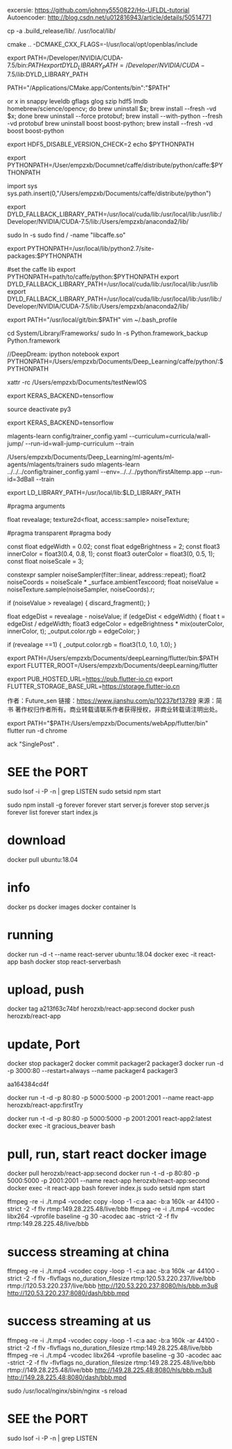 excersie:
https://github.com/johnny5550822/Ho-UFLDL-tutorial
Autoencoder:
http://blog.csdn.net/u012816943/article/details/50514771



cp -a .build_release/lib/. /usr/local/lib/

cmake .. -DCMAKE_CXX_FLAGS=-I/usr/local/opt/openblas/include

export PATH=/Developer/NVIDIA/CUDA-7.5/bin:$PATH
export DYLD_LIBRARY_PATH=/Developer/NVIDIA/CUDA-7.5/lib:$DYLD_LIBRARY_PATH


PATH="/Applications/CMake.app/Contents/bin":"$PATH"

or x in snappy leveldb gflags glog szip hdf5 lmdb homebrew/science/opencv;
do
brew uninstall $x;
brew install --fresh -vd $x;
done
brew uninstall --force protobuf; brew install --with-python --fresh -vd protobuf
brew uninstall boost boost-python; brew install --fresh -vd boost boost-python

export HDF5_DISABLE_VERSION_CHECK=2
echo $PYTHONPATH

export PYTHONPATH=/User/empzxb/Documnet/caffe/distribute/python/caffe:$PYTHONPATH

import sys
sys.path.insert(0,"/Users/empzxb/Documents/caffe/distribute/python")

export DYLD_FALLBACK_LIBRARY_PATH=/usr/local/cuda/lib:/usr/local/lib:/usr/lib:/Developer/NVIDIA/CUDA-7.5/lib:/Users/empzxb/anaconda2/lib/


sudo ln -s
sudo find / -name "libcaffe.so"

export PYTHONPATH=/usr/local/lib/python2.7/site-packages:$PYTHONPATH


#set the caffe lib
export PYTHONPATH=path/to/caffe/python:$PYTHONPATH
export DYLD_FALLBACK_LIBRARY_PATH=/usr/local/cuda/lib:/usr/local/lib:/usr/lib
export DYLD_FALLBACK_LIBRARY_PATH=/usr/local/cuda/lib:/usr/local/lib:/usr/lib:/Developer/NVIDIA/CUDA-7.5/lib:/Users/empzxb/anaconda2/lib/

export PATH="/usr/local/git/bin:$PATH"
vim ~/.bash_profile 

cd System/Library/Frameworks/
sudo ln -s  Python.framework_backup Python.framework

//DeepDream:
ipython notebook
export PYTHONPATH=/Users/empzxb/Documents/Deep_Learning/caffe/python/:$PYTHONPATH


xattr -rc /Users/empzxb/Documents/testNewIOS

export KERAS_BACKEND=tensorflow

source deactivate py3

export KERAS_BACKEND=tensorflow


mlagents-learn config/trainer_config.yaml --curriculum=curricula/wall-jump/ --run-id=wall-jump-curriculum --train


/Users/empzxb/Documents/Deep_Learning/ml-agents/ml-agents/mlagents/trainers
sudo mlagents-learn ../../../config/trainer_config.yaml --env=../../../python/firstAItemp.app --run-id=3dBall --train



export LD_LIBRARY_PATH=/usr/local/lib:$LD_LIBRARY_PATH





#pragma arguments

float revealage;
texture2d<float, access::sample> noiseTexture;


#pragma transparent
#pragma body

const float edgeWidth = 0.02;
const float edgeBrightness = 2;
const float3 innerColor = float3(0.4, 0.8, 1);
const float3 outerColor = float3(0, 0.5, 1);
const float noiseScale = 3;







constexpr sampler noiseSampler(filter::linear, address::repeat);
float2 noiseCoords = noiseScale * _surface.ambientTexcoord;
float noiseValue = noiseTexture.sample(noiseSampler, noiseCoords).r;

if (noiseValue > revealage) {
    discard_fragment();
}

float edgeDist = revealage - noiseValue;
if (edgeDist < edgeWidth) {
    float t = edgeDist / edgeWidth;
    float3 edgeColor = edgeBrightness * mix(outerColor, innerColor, t);
    _output.color.rgb = edgeColor;
}

if (revealage ==1)
{
    _output.color.rgb = float3(1.0, 1.0, 1.0);
}



export PATH=/Users/empzxb/Documents/deepLearning/flutter/bin:$PATH
export FLUTTER_ROOT=/Users/empzxb/Documents/deepLearning/flutter

export PUB_HOSTED_URL=https://pub.flutter-io.cn
export FLUTTER_STORAGE_BASE_URL=https://storage.flutter-io.cn



作者：Future_sen
链接：https://www.jianshu.com/p/10237bf13789
来源：简书
著作权归作者所有。商业转载请联系作者获得授权，非商业转载请注明出处。

export PATH="$PATH:/Users/empzxb/Documents/webApp/flutter/bin"
flutter run -d chrome

ack  "SinglePost" .

# SEE the PORT
sudo lsof -i -P -n | grep LISTEN
sudo setsid npm start

sudo npm install -g forever
forever start server.js
forever stop server.js
forever list
forever start index.js
 
 
 # download
docker pull ubuntu:18.04
# info
docker ps
docker images
docker container ls
# running
docker run -d -t --name react-server ubuntu:18.04
docker exec -it react-app bash
docker stop react-serverbash


# upload, push
docker tag a213f63c74bf herozxb/react-app:second 
docker push herozxb/react-app

# update, Port
docker stop packager2
docker commit packager2 packager3
docker run -d -p 3000:80 --restart=always --name packager4 packager3

 
aa164384cd4f

docker run -t -d -p 80:80 -p 5000:5000 -p 2001:2001  --name react-app herozxb/react-app:firstTry

docker run -t -d -p 80:80 -p 5000:5000 -p 2001:2001   react-app2:latest
docker exec -it gracious_beaver bash

# pull, run, start react docker image
docker pull herozxb/react-app:second
docker run -t -d -p 80:80 -p 5000:5000 -p 2001:2001 --name react-app herozxb/react-app:second
docker exec -it react-app bash
forever index.js
sudo setsid npm start


ffmpeg -re -i ./t.mp4 -vcodec copy -loop -1 -c:a aac -b:a 160k -ar 44100 -strict -2 -f flv rtmp:149.28.225.48/live/bbb
ffmpeg -re -i ./t.mp4 -vcodec libx264 -vprofile baseline -g 30 -acodec aac -strict -2 -f flv rtmp:149.28.225.48/live/bbb

# success streaming at china
ffmpeg -re -i ./t.mp4 -vcodec copy -loop -1 -c:a aac -b:a 160k -ar 44100 -strict -2 -f flv -flvflags no_duration_filesize rtmp:120.53.220.237/live/bbb
rtmp://120.53.220.237/live/bbb
http://120.53.220.237:8080/hls/bbb.m3u8
http://120.53.220.237:8080/dash/bbb.mpd

# success streaming at us
ffmpeg -re -i ./t.mp4 -vcodec copy -loop -1 -c:a aac -b:a 160k -ar 44100 -strict -2 -f flv -flvflags no_duration_filesize rtmp:149.28.225.48/live/bbb
ffmpeg -re -i ./t.mp4 -vcodec libx264 -vprofile baseline -g 30 -acodec aac -strict -2 -f flv -flvflags no_duration_filesize rtmp:149.28.225.48/live/bbb
rtmp://149.28.225.48/live/bbb
http://149.28.225.48:8080/hls/bbb.m3u8
http://149.28.225.48:8080/dash/bbb.mpd


sudo /usr/local/nginx/sbin/nginx -s reload

# SEE the PORT
sudo lsof -i -P -n | grep LISTEN


